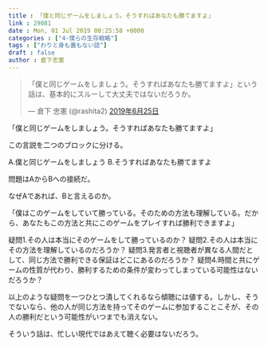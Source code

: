 ```yaml
---
title : 「僕と同じゲームをしましょう。そうすればあなたも勝てますよ」
link : 29081
date : Mon, 01 Jul 2019 00:25:58 +0000
categories : ["4-僕らの生存戦略"]
tags : ["わりと身も蓋もない話"]
draft : false
author : 倉下忠憲
---
```


<blockquote class="twitter-tweet" data-lang="ja"><p lang="ja" dir="ltr">「僕と同じゲームをしましょう。そうすればあなたも勝てますよ」という話は、基本的にスルーして大丈夫ではないだろうか。</p>&mdash; 倉下 忠憲 (@rashita2) <a href="https://twitter.com/rashita2/status/1143428026396372992?ref_src=twsrc%5Etfw">2019年6月25日</a></blockquote>
<script async src="https://platform.twitter.com/widgets.js" charset="utf-8"></script>

「僕と同じゲームをしましょう。そうすればあなたも勝てますよ」

この言説を二つのブロックに分ける。

A.僕と同じゲームをしましょう
B.そうすればあなたも勝てますよ

問題はAからBへの接続だ。

なぜAであれば、Bと言えるのか。

「僕はこのゲームをしていて勝っている。そのための方法も理解している。だから、あなたもこの方法と共にこのゲームをプレイすれば勝利できますよ」

疑問1.その人は本当にそのゲームをして勝っているのか？
疑問2.その人は本当にその方法を理解しているのだろうか？
疑問3.発言者と視聴者が異なる人間だとして、同じ方法で勝利できる保証はどこにあるのだろうか？
疑問4.時間と共にゲームの性質が代わり、勝利するための条件が変わってしまっている可能性はないだろうか？

以上のような疑問を一つひとつ潰してくれるなら傾聴には値する。しかし、そうでないなら、他の人が同じ方法を持ってそのゲームに参加することこそが、その人の勝利だという可能性がいつまでも消えない。

そういう話は、忙しい現代ではあえて聴く必要はないだろう。